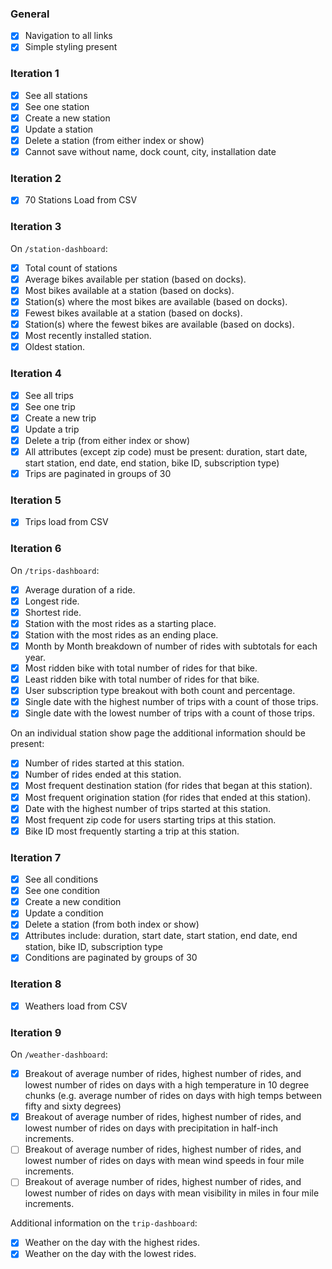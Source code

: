 ### General 
* [x] Navigation to all links
* [x] Simple styling present

### Iteration 1

* [x] See all stations 
* [x] See one station 
* [x] Create a new station 
* [x] Update a station 
* [x] Delete a station (from either index or show)
* [x] Cannot save without name, dock count, city, installation date

### Iteration 2

* [x] 70 Stations Load from CSV

### Iteration 3

On `/station-dashboard`:

* [x] Total count of stations
* [x] Average bikes available per station (based on docks).
* [x] Most bikes available at a station (based on docks).
* [x] Station(s) where the most bikes are available (based on docks).
* [x] Fewest bikes available at a station (based on docks).
* [x] Station(s) where the fewest bikes are available (based on docks).
* [x] Most recently installed station.
* [x] Oldest station.

### Iteration 4

* [x] See all trips 
* [x] See one trip
* [x] Create a new trip 
* [x] Update a trip 
* [x] Delete a trip (from either index or show)
* [x] All attributes (except zip code) must be present: duration, start date, start station, end date, end station, bike ID, subscription type)
* [x] Trips are paginated in groups of 30 

### Iteration 5

* [x] Trips load from CSV

### Iteration 6

On `/trips-dashboard`:

* [x] Average duration of a ride.
* [x] Longest ride.
* [x] Shortest ride.
* [x] Station with the most rides as a starting place.
* [x] Station with the most rides as an ending place.
* [x] Month by Month breakdown of number of rides with subtotals for each year.
* [x] Most ridden bike with total number of rides for that bike.
* [x] Least ridden bike with total number of rides for that bike.
* [x] User subscription type breakout with both count and percentage.
* [x] Single date with the highest number of trips with a count of those trips.
* [x] Single date with the lowest number of trips with a count of those trips.

On an individual station show page the additional information should be present:

* [x] Number of rides started at this station.
* [x] Number of rides ended at this station.
* [x] Most frequent destination station (for rides that began at this station).
* [x] Most frequent origination station (for rides that ended at this station).
* [x] Date with the highest number of trips started at this station.
* [x] Most frequent zip code for users starting trips at this station.
* [x] Bike ID most frequently starting a trip at this station.

### Iteration 7

* [x] See all conditions
* [x] See one condition
* [x] Create a new condition
* [x] Update a condition
* [x] Delete a station (from both index or show)
* [x] Attributes include: duration, start date, start station, end date, end station, bike ID, subscription type
* [x] Conditions are paginated by groups of 30

### Iteration 8

* [x] Weathers load from CSV

### Iteration 9

On `/weather-dashboard`:

* [x] Breakout of average number of rides, highest number of rides, and lowest number of rides on days with a high temperature in 10 degree chunks (e.g. average number of rides on days with high temps between fifty and sixty degrees)
* [x] Breakout of average number of rides, highest number of rides, and lowest number of rides on days with precipitation in half-inch increments.
* [ ] Breakout of average number of rides, highest number of rides, and lowest number of rides on days with mean wind speeds in four mile increments.
* [ ] Breakout of average number of rides, highest number of rides, and lowest number of rides on days with mean visibility in miles in four mile increments.

Additional information on the `trip-dashboard`:

* [x] Weather on the day with the highest rides.
* [x] Weather on the day with the lowest rides.
